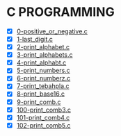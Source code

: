 # C PROGRAMMING

- [x] [0-positive_or_negative.c](0-positive_or_negative.c)
- [x] [1-last_digit.c](1-last_digit.c)
- [x] [2-print_alphabet.c](2-print_alphabet.c)
- [x] [3-print_alphabets.c](3-print_alphabets.c)
- [x] [4-print_alphabt.c](4-print_alphabt.c)
- [x] [5-print_numbers.c](5-print_numbers.c)
- [x] [6-print_numberz.c](6-print_numberz.c)
- [x] [7-print_tebahpla.c](7-print_tebahpla.c)
- [x] [8-print_base16.c](8-print_base16.c)
- [x] [9-print_comb.c](9-print_comb.c)
- [x] [100-print_comb3.c](100-print_comb3.c)
- [x] [101-print_comb4.c](101-print_comb4.c)
- [x] [102-print_comb5.c](102-print_comb5.c)
